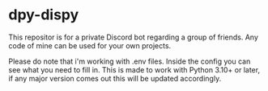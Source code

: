 # dpy-dispy

This repositor is for a private Discord bot regarding a group of friends.
Any code of mine can be used for your own projects.

Please do note that i'm working with .env files. Inside the config you can see what you need to fill in.
This is made to work with Python 3.10+ or later, if any major version comes out this will be updated accordingly.
